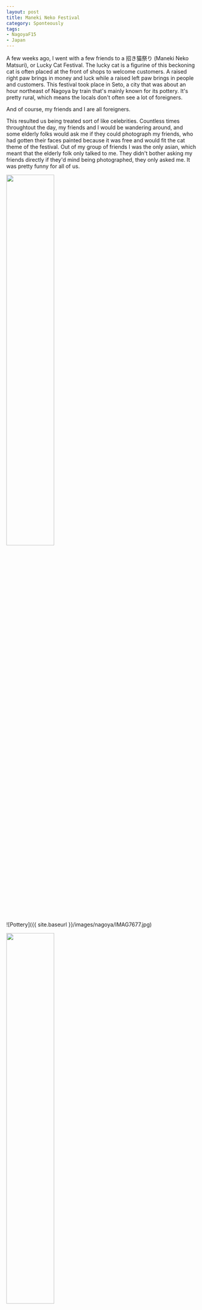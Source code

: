 ```yaml
---
layout: post
title: Maneki Neko Festival
category: Sponteously
tags:
- NagoyaF15
- Japan
---
```


A few weeks ago, I went with a few friends to a 招き猫祭り (Maneki Neko Matsuri), or Lucky Cat Festival. The lucky cat is a figurine of this beckoning cat is often placed at the front of shops to welcome customers. A raised right paw brings in money and luck while a raised left paw brings in people and customers. This festival took place in Seto, a city that was about an hour northeast of Nagoya by train that's mainly known for its pottery. It's pretty rural, which means the locals don't often see a lot of foreigners. 

And of course, my friends and I are all foreigners. 

This resulted us being treated sort of like celebrities. Countless times throughtout the day, my friends and I would be wandering around, and some elderly folks would ask me if they could photograph my friends, who had gotten their faces painted because it was free and would fit the cat theme of the festival. Out of my group of friends I was the only asian, which meant that the elderly folk only talked to me. They didn't bother asking my friends directly if they'd mind being photographed, they only asked me. It was pretty funny for all of us. 


<img src="{{ site.baseurl }}/images/nagoya/IMAG7656.jpg" width="50%">

![Pottery]({{ site.baseurl }}/images/nagoya/IMAG7677.jpg)

<img src="{{ site.baseurl }}/images/nagoya/IMAG7694.jpg" width="50%">

![Cat bus]({{ site.baseurl }}/images/nagoya/IMAG7703.jpg)

![Maneki Neko Vehicle]({{ site.baseurl }}/images/nagoya/IMAG7717.jpg)
